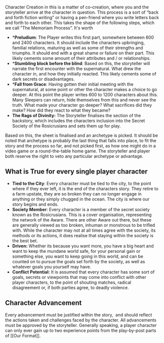 Character Creation in this is a matter of co-creation, where you and the storyteller arrive at the character in question. This process is a sort of “back and forth fiction writing” or having a pen-friend where you write letters back and forth to each other. This takes the shape of the following steps, which we call “The Memoriam Process”. It's worth 

* ***Preludium**: The Player writes this first part, somewhere between 600 and 2400 characters. It should include the characters upbringing, familial relations, maturing as well as some of their strengths and triumphs. It should end with a great shame or failure on their part. This likely cements some amount of their attributes and / or relationships.
* ***Stumbling block before the blind**: Based on this, the storyteller will narrate the first encounter with the supernatural. What drew the character in, and how they initially reacted. This likely cements some of dark secrets or disadvantages. 
* ***Fall from Grace**: Having gotten their initial meeting with the supernatural, at some point or other the character makes a choice to go deeper. At this point the player writes 600 to 1200 characters about this. Many Sleepers can return, hide themselves from this and never see the truth. What made your character go deeper? What sacrifices did they make? How did they react to what they became? 
* **The Rags of Divinity:** The Storyteller finalises the section of the backstory, which includes the characters inclusion into the Secret Society of the Rosicrusians and sets them up for play. 

Based on this, the sheet is finalised and an archetype is picked. It should be noted that archetype is probably the last thing that falls into place, to fit the story and the process so far, and not picked first, as how one might do in a video game or a round-the-table home game. The storyteller and player both reserve the right to veto any particular archetype or advantage.

## What is True for every single player character

* **Tied to the City**: Every character must be tied to the city, to the point where if they ever left, it is the end of the characters story. They retire to a farm upstate, they are so broken they can no longer engage in anything or they simply chugged in the ocean. The city is where our story begins and ends.
* **Society Member**: Every character is a member of the secret society known as the Rosicrusians. This is a cover organisation, representing the network of the Aware. There are other Aware out there, but these are generally viewed as too broken, inhuman or monstrous to be trifled with. While the character may not at all times agree with the society, its methods or its actions, it does realise that staying within the society is the best bet.
* **Driven:** Whether its because you want more, you have a big heart and want to keep the mundane world safe, for your personal gain or something else, you want to keep going in this world, and can be counted on to pursue the goals set forth by the society, as well as whatever goals you yourself may have.
* **Conflict Potential:** It is assumed that every character has some sort of goals, secrets or viewpoints that may come into conflict with other player characters, to the point of shouting matches, radical disagreement or, if both parties agree, to deadly violence.

## Character Advancement

Every advancement must be justified within the story,  and should reflect the actions taken and challenges faced by the character. All advancements must be approved by the storyteller. Generally speaking, a player character can only ever gain up to two experience points from the play-by-post parts of [[Our Format]].
